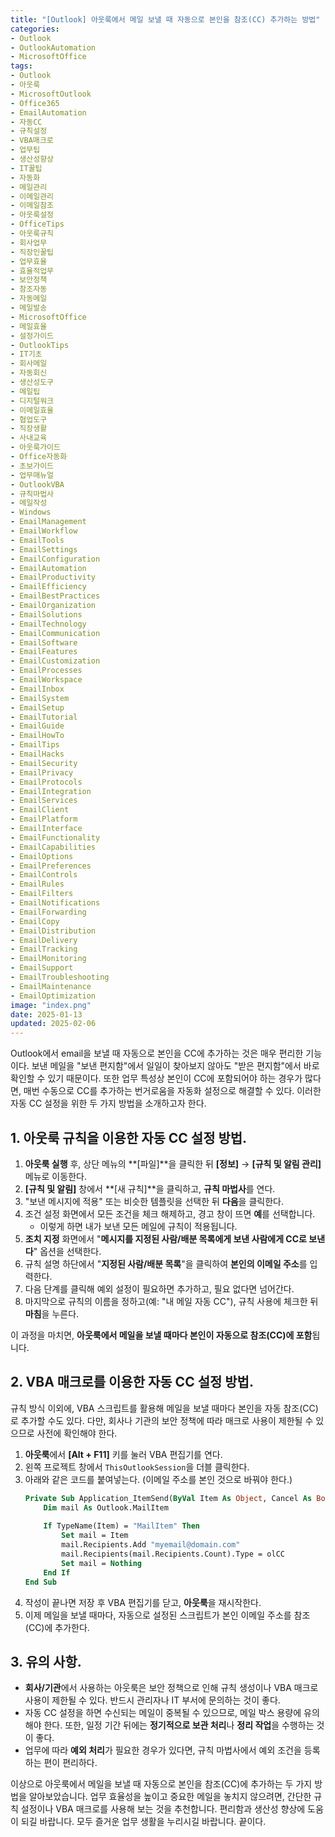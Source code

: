 ```yaml
---
title: "[Outlook] 아웃룩에서 메일 보낼 때 자동으로 본인을 참조(CC) 추가하는 방법"
categories:
- Outlook
- OutlookAutomation
- MicrosoftOffice
tags:
- Outlook
- 아웃룩
- MicrosoftOutlook
- Office365
- EmailAutomation
- 자동CC
- 규칙설정
- VBA매크로
- 업무팁
- 생산성향상
- IT꿀팁
- 자동화
- 메일관리
- 이메일관리
- 이메일참조
- 아웃룩설정
- OfficeTips
- 아웃룩규칙
- 회사업무
- 직장인꿀팁
- 업무효율
- 효율적업무
- 보안정책
- 참조자동
- 자동메일
- 메일발송
- MicrosoftOffice
- 메일효율
- 설정가이드
- OutlookTips
- IT기초
- 회사메일
- 자동회신
- 생산성도구
- 메일팁
- 디지털워크
- 이메일효율
- 협업도구
- 직장생활
- 사내교육
- 아웃룩가이드
- Office자동화
- 초보가이드
- 업무매뉴얼
- OutlookVBA
- 규칙마법사
- 메일작성
- Windows
- EmailManagement
- EmailWorkflow
- EmailTools
- EmailSettings
- EmailConfiguration
- EmailAutomation
- EmailProductivity
- EmailEfficiency
- EmailBestPractices
- EmailOrganization
- EmailSolutions
- EmailTechnology
- EmailCommunication
- EmailSoftware
- EmailFeatures
- EmailCustomization
- EmailProcesses
- EmailWorkspace
- EmailInbox
- EmailSystem
- EmailSetup
- EmailTutorial
- EmailGuide
- EmailHowTo
- EmailTips
- EmailHacks
- EmailSecurity
- EmailPrivacy
- EmailProtocols
- EmailIntegration
- EmailServices
- EmailClient
- EmailPlatform
- EmailInterface
- EmailFunctionality
- EmailCapabilities
- EmailOptions
- EmailPreferences
- EmailControls
- EmailRules
- EmailFilters
- EmailNotifications
- EmailForwarding
- EmailCopy
- EmailDistribution
- EmailDelivery
- EmailTracking
- EmailMonitoring
- EmailSupport
- EmailTroubleshooting
- EmailMaintenance
- EmailOptimization
image: "index.png"
date: 2025-01-13
updated: 2025-02-06
---
```


Outlook에서 email을 보낼 때 자동으로 본인을 CC에 추가하는 것은 매우 편리한 기능이다. 보낸 메일을 "보낸 편지함"에서 일일이 찾아보지 않아도 "받은 편지함"에서 바로 확인할 수 있기 때문이다. 또한 업무 특성상 본인이 CC에 포함되어야 하는 경우가 많다면, 매번 수동으로 CC를 추가하는 번거로움을 자동화 설정으로 해결할 수 있다. 이러한 자동 CC 설정을 위한 두 가지 방법을 소개하고자 한다.


## 1. 아웃룩 규칙을 이용한 자동 CC 설정 방법.

1. **아웃룩 실행** 후, 상단 메뉴의 **\[파일\]**을 클릭한 뒤 **\[정보\]** → **\[규칙 및 알림 관리\]** 메뉴로 이동한다.  
2. **\[규칙 및 알림\]** 창에서 **\[새 규칙\]**을 클릭하고, **규칙 마법사**를 연다.  
3. "보낸 메시지에 적용" 또는 비슷한 템플릿을 선택한 뒤 **다음**을 클릭한다.  
4. 조건 설정 화면에서 모든 조건을 체크 해제하고, 경고 창이 뜨면 **예**를 선택합니다.  
   - 이렇게 하면 내가 보낸 모든 메일에 규칙이 적용됩니다.  
5. **조치 지정** 화면에서 "**메시지를 지정된 사람/배분 목록에게 보낸 사람에게 CC로 보낸다**" 옵션을 선택한다.  
6. 규칙 설명 하단에서 "**지정된 사람/배분 목록**"을 클릭하여 **본인의 이메일 주소**를 입력한다.  
7. 다음 단계를 클릭해 예외 설정이 필요하면 추가하고, 필요 없다면 넘어간다.  
8. 마지막으로 규칙의 이름을 정하고(예: "내 메일 자동 CC"), 규칙 사용에 체크한 뒤 **마침**을 누른다.  

이 과정을 마치면, **아웃룩에서 메일을 보낼 때마다 본인이 자동으로 참조(CC)에 포함**됩니다.

## 2. VBA 매크로를 이용한 자동 CC 설정 방법.

규칙 방식 이외에, VBA 스크립트를 활용해 메일을 보낼 때마다 본인을 자동 참조(CC)로 추가할 수도 있다. 다만, 회사나 기관의 보안 정책에 따라 매크로 사용이 제한될 수 있으므로 사전에 확인해야 한다.

1. **아웃룩**에서 **\[Alt + F11\]** 키를 눌러 VBA 편집기를 연다.  
2. 왼쪽 프로젝트 창에서 `ThisOutlookSession`을 더블 클릭한다.  
3. 아래와 같은 코드를 붙여넣는다. (이메일 주소를 본인 것으로 바꿔야 한다.)
   ```vb
   Private Sub Application_ItemSend(ByVal Item As Object, Cancel As Boolean)
       Dim mail As Outlook.MailItem
       
       If TypeName(Item) = "MailItem" Then
           Set mail = Item
           mail.Recipients.Add "myemail@domain.com"
           mail.Recipients(mail.Recipients.Count).Type = olCC
           Set mail = Nothing
       End If
   End Sub
   ```
4. 작성이 끝나면 저장 후 VBA 편집기를 닫고, **아웃룩**을 재시작한다.  
5. 이제 메일을 보낼 때마다, 자동으로 설정된 스크립트가 본인 이메일 주소를 참조(CC)에 추가한다.

## 3. 유의 사항.

- **회사/기관**에서 사용하는 아웃룩은 보안 정책으로 인해 규칙 생성이나 VBA 매크로 사용이 제한될 수 있다. 반드시 관리자나 IT 부서에 문의하는 것이 좋다.  
- 자동 CC 설정을 하면 수신되는 메일이 중복될 수 있으므로, 메일 박스 용량에 유의해야 한다. 또한, 일정 기간 뒤에는 **정기적으로 보관 처리**나 **정리 작업**을 수행하는 것이 좋다.  
- 업무에 따라 **예외 처리**가 필요한 경우가 있다면, 규칙 마법사에서 예외 조건을 등록하는 편이 편리하다.  

이상으로 아웃룩에서 메일을 보낼 때 자동으로 본인을 참조(CC)에 추가하는 두 가지 방법을 알아보았습니다. 업무 효율성을 높이고 중요한 메일을 놓치지 않으려면, 간단한 규칙 설정이나 VBA 매크로를 사용해 보는 것을 추천합니다. 편리함과 생산성 향상에 도움이 되길 바랍니다. 모두 즐거운 업무 생활을 누리시길 바랍니다. 끝이다.